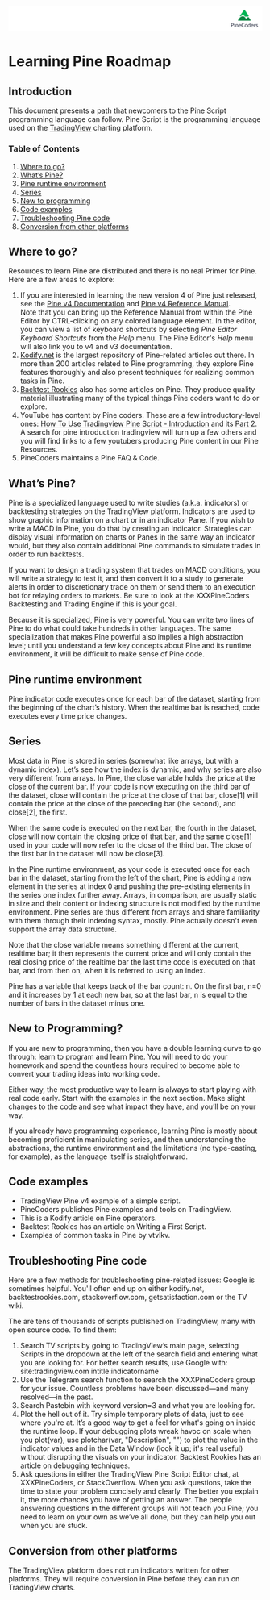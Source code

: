 ![logo](../../images/pinelong.png "Pine")

# Learning Pine Roadmap

## Introduction

This document presents a path that newcomers to the Pine Script programming language can follow. Pine Script is the programming language used on the [TradingView](http://www.tradingview.com) charting platform.

### Table of Contents

1. [Where to go?](#where-to-go)
1. [What’s Pine?](#whats-Pine)
1. [Pine runtime environment](#pine-runtime-environment)
1. [Series](#series)
1. [New to programming](#new-to-programming)
1. [Code examples](#code-examples)
1. [Troubleshooting Pine code](#troubleshooting-pine-code)
1. [Conversion from other platforms](#conversion-from-other-platforms)

## Where to go?


Resources to learn Pine are distributed and there is no real Primer for Pine. Here are a few areas to explore:

1. If you are interested in learning the new version 4 of Pine just released, see the [Pine v4 Documentation](https://www.tradingview.com/pine-script-docs/en/v4/Quickstart_guide.html) and [Pine v4 Reference Manual](https://www.tradingview.com/pine-script-reference/v4/).<br/>
Note that you can bring up the Reference Manual from within the Pine Editor by CTRL-clicking on any colored language element. In the editor, you can view a list of keyboard shortcuts by selecting *Pine Editor Keyboard Shortcuts* from the *Help* menu. The Pine Editor's *Help* menu will also link you to v4 and v3 documentation.
1. [Kodify.net](https://kodify.net/tradingview-programming-articles/) is the largest repository of Pine-related articles out there. In more than 200 articles related to Pine programming, they explore Pine features thoroughly and also present techniques for realizing common tasks in Pine.
1. [Backtest Rookies](https://backtest-rookies.com/category/tradingview/) also has some articles on Pine. They produce quality material illustrating many of the typical things Pine coders want to do or explore.
1. YouTube has content by Pine coders. These are a few introductory-level ones:
[How To Use Tradingview Pine Script - Introduction](https://www.youtube.com/watch?v=Kwlxngw1YBY) and its [Part 2](https://www.youtube.com/watch?v=3wW10q9QDA8). A search for pine introduction tradingview will turn up a few others and you will find links to a few youtubers producing Pine content in our Pine Resources.
1. PineCoders maintains a Pine FAQ & Code.

## What’s Pine?

Pine is a specialized language used to write studies (a.k.a. indicators) or backtesting strategies on the TradingView platform. Indicators are used to show graphic information on a chart or in an indicator Pane. If you wish to write a MACD in Pine, you do that by creating an indicator. Strategies can display visual information on charts or Panes in the same way an indicator would, but they also contain additional Pine commands to simulate trades in order to run backtests.

If you want to design a trading system that trades on MACD conditions, you will write a strategy to test it, and then convert it to a study to generate alerts in order to discretionary trade on them or send them to an execution bot for relaying orders to markets. Be sure to look at the XXXPineCoders Backtesting and Trading Engine if this is your goal.

Because it is specialized, Pine is very powerful. You can write two lines of Pine to do what could take hundreds in other languages. The same specialization that makes Pine powerful also implies a high abstraction level; until you understand a few key concepts about Pine and its runtime environment, it will be difficult to make sense of Pine code.

## Pine runtime environment

Pine indicator code executes once for each bar of the dataset, starting from the beginning of the chart’s history. When the realtime bar is reached, code executes every time price changes.

## Series

Most data in Pine is stored in series (somewhat like arrays, but with a dynamic index). Let’s see how the index is dynamic, and why series are also very different from arrays. In Pine, the close variable holds the price at the close of the current bar. If your code is now executing on the third bar of the dataset, close will contain the price at the close of that bar, close[1] will contain the price at the close of the preceding bar (the second), and close[2], the first.

When the same code is executed on the next bar, the fourth in the dataset, close will now contain the closing price of that bar, and the same close[1] used in your code will now refer to the close of the third bar. The close of the first bar in the dataset will now be close[3].

In the Pine runtime environment, as your code is executed once for each bar in the dataset, starting from the left of the chart, Pine is adding a new element in the series at index 0 and pushing the pre-existing elements in the series one index further away. Arrays, in comparison, are usually static in size and their content or indexing structure is not modified by the runtime environment. Pine series are thus different from arrays and share familiarity with them through their indexing syntax, mostly. Pine actually doesn't even support the array data structure.

Note that the close variable means something different at the current, realtime bar; it then represents the current price and will only contain the real closing price of the realtime bar the last time code is executed on that bar, and from then on, when it is referred to using an index.

Pine has a variable that keeps track of the bar count: n. On the first bar, n=0 and it increases by 1 at each new bar, so at the last bar, n is equal to the number of bars in the dataset minus one.

## New to Programming?
If you are new to programming, then you have a double learning curve to go through: learn to program and learn Pine. You will need to do your homework and spend the countless hours required to become able to convert your trading ideas into working code.

Either way, the most productive way to learn is always to start playing with real code early. Start with the examples in the next section. Make slight changes to the code and see what impact they have, and you’ll be on your way.

If you already have programming experience, learning Pine is mostly about becoming proficient in manipulating series, and then understanding the abstractions, the runtime environment and the limitations (no type-casting, for example), as the language itself is straightforward.

## Code examples

- TradingView Pine v4 example of a simple script.
- PineCoders publishes Pine examples and tools on TradingView.
- This is a Kodify article on Pine operators.
- Backtest Rookies has an article on Writing a First Script.
- Examples of common tasks in Pine by vtvlkv.

## Troubleshooting Pine code

Here are a few methods for troubleshooting pine-related issues:
Google is sometimes helpful. You'll often end up on either kodify.net, backtestrookies.com, stackoverflow.com, getsatisfaction.com or the TV wiki.

The are tens of thousands of scripts published on TradingView, many with open source code. To find them:

1. Search TV scripts by going to TradingView’s main page, selecting Scripts in the dropdown at the left of the search field and entering what you are looking for.
For better search results, use Google with:
site:tradingview.com intitle:indicatorname
1. Use the Telegram search function to search the XXXPineCoders group for your issue. Countless problems have been discussed—and many resolved—in the past.
1. Search Pastebin with keyword version=3 and what you are looking for.
1. Plot the hell out of it. Try simple temporary plots of data, just to see where you're at. It’s a good way to get a feel for what's going on inside the runtime loop. If your debugging plots wreak havoc on scale when you plot(var), use plotchar(var, "Description", "") to plot the value in the indicator values and in the Data Window (look it up; it's real useful) without disrupting the visuals on your indicator. Backtest Rookies has an article on debugging techniques.
1. Ask questions in either the TradingView Pine Script Editor chat, at XXXPineCoders, or StackOverflow. When you ask questions, take the time to state your problem concisely and clearly. The better you explain it, the more chances you have of getting an answer. The people answering questions in the different groups will not teach you Pine; you need to learn on your own as we’ve all done, but they can help you out when you are stuck.

## Conversion from other platforms

The TradingView platform does not run indicators written for other platforms. They will require conversion in Pine before they can run on TradingView charts.
